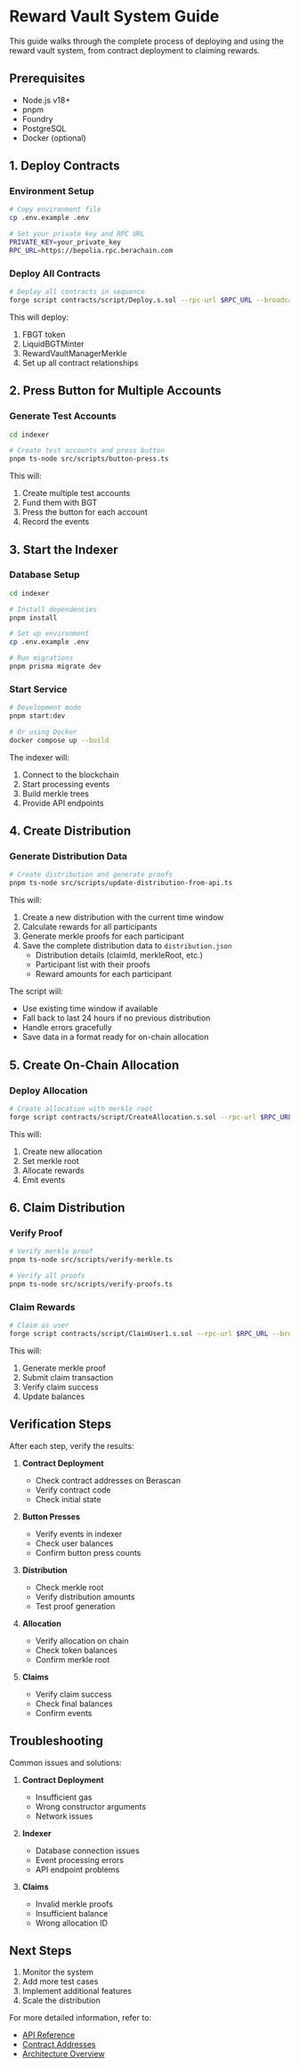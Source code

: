 # Reward Vault System Guide

This guide walks through the complete process of deploying and using the reward vault system, from contract deployment to claiming rewards.

## Prerequisites

- Node.js v18+
- pnpm
- Foundry
- PostgreSQL
- Docker (optional)

## 1. Deploy Contracts

### Environment Setup
```bash
# Copy environment file
cp .env.example .env

# Set your private key and RPC URL
PRIVATE_KEY=your_private_key
RPC_URL=https://bepolia.rpc.berachain.com
```

### Deploy All Contracts
```bash
# Deploy all contracts in sequence
forge script contracts/script/Deploy.s.sol --rpc-url $RPC_URL --broadcast
```

This will deploy:
1. FBGT token
2. LiquidBGTMinter
3. RewardVaultManagerMerkle
4. Set up all contract relationships

## 2. Press Button for Multiple Accounts

### Generate Test Accounts
```bash
cd indexer

# Create test accounts and press button
pnpm ts-node src/scripts/button-press.ts
```

This will:
1. Create multiple test accounts
2. Fund them with BGT
3. Press the button for each account
4. Record the events

## 3. Start the Indexer

### Database Setup
```bash
cd indexer

# Install dependencies
pnpm install

# Set up environment
cp .env.example .env

# Run migrations
pnpm prisma migrate dev
```

### Start Service
```bash
# Development mode
pnpm start:dev

# Or using Docker
docker compose up --build
```

The indexer will:
1. Connect to the blockchain
2. Start processing events
3. Build merkle trees
4. Provide API endpoints

## 4. Create Distribution

### Generate Distribution Data
```bash
# Create distribution and generate proofs
pnpm ts-node src/scripts/update-distribution-from-api.ts
```

This will:
1. Create a new distribution with the current time window
2. Calculate rewards for all participants
3. Generate merkle proofs for each participant
4. Save the complete distribution data to `distribution.json`
   - Distribution details (claimId, merkleRoot, etc.)
   - Participant list with their proofs
   - Reward amounts for each participant

The script will:
- Use existing time window if available
- Fall back to last 24 hours if no previous distribution
- Handle errors gracefully
- Save data in a format ready for on-chain allocation

## 5. Create On-Chain Allocation

### Deploy Allocation
```bash
# Create allocation with merkle root
forge script contracts/script/CreateAllocation.s.sol --rpc-url $RPC_URL --broadcast
```

This will:
1. Create new allocation
2. Set merkle root
3. Allocate rewards
4. Emit events

## 6. Claim Distribution

### Verify Proof
```bash
# Verify merkle proof
pnpm ts-node src/scripts/verify-merkle.ts

# Verify all proofs
pnpm ts-node src/scripts/verify-proofs.ts
```

### Claim Rewards
```bash
# Claim as user
forge script contracts/script/ClaimUser1.s.sol --rpc-url $RPC_URL --broadcast
```

This will:
1. Generate merkle proof
2. Submit claim transaction
3. Verify claim success
4. Update balances

## Verification Steps

After each step, verify the results:

1. **Contract Deployment**
   - Check contract addresses on Berascan
   - Verify contract code
   - Check initial state

2. **Button Presses**
   - Verify events in indexer
   - Check user balances
   - Confirm button press counts

3. **Distribution**
   - Check merkle root
   - Verify distribution amounts
   - Test proof generation

4. **Allocation**
   - Verify allocation on chain
   - Check token balances
   - Confirm merkle root

5. **Claims**
   - Verify claim success
   - Check final balances
   - Confirm events

## Troubleshooting

Common issues and solutions:

1. **Contract Deployment**
   - Insufficient gas
   - Wrong constructor arguments
   - Network issues

2. **Indexer**
   - Database connection issues
   - Event processing errors
   - API endpoint problems

3. **Claims**
   - Invalid merkle proofs
   - Insufficient balance
   - Wrong allocation ID

## Next Steps

1. Monitor the system
2. Add more test cases
3. Implement additional features
4. Scale the distribution

For more detailed information, refer to:
- [API Reference](./guides/api-reference.md)
- [Contract Addresses](./deployments/berachain-testnet.md)
- [Architecture Overview](./architecture/overview.md) 